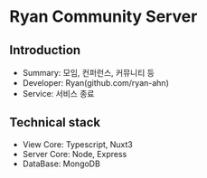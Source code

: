 # Ryan Community Server

## Introduction

- Summary: 모임, 컨퍼런스, 커뮤니티 등
- Developer: Ryan(github.com/ryan-ahn)
- Service: 서비스 종료

## Technical stack

- View Core: Typescript, Nuxt3
- Server Core: Node, Express
- DataBase: MongoDB